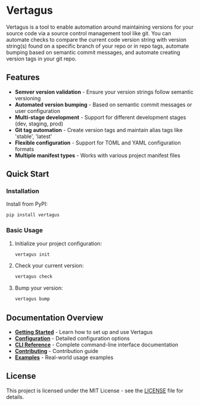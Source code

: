 # Vertagus

Vertagus is a tool to enable automation around maintaining versions for your source code via a source control management tool like git. You can automate checks to compare the current code version string with version string(s) found on a specific branch of your repo or in repo tags, automate bumping based on semantic commit messages, and automate creating version tags in your git repo.

## Features

- **Semver version validation** - Ensure your version strings follow semantic versioning
- **Automated version bumping** - Based on semantic commit messages or user configuration
- **Multi-stage development** - Support for different development stages (dev, staging, prod)
- **Git tag automation** - Create version tags and maintain alias tags like 'stable', 'latest'
- **Flexible configuration** - Support for TOML and YAML configuration formats
- **Multiple manifest types** - Works with various project manifest files

## Quick Start

### Installation

Install from PyPI:

```bash
pip install vertagus
```

### Basic Usage

1. Initialize your project configuration:
   ```bash
   vertagus init
   ```

2. Check your current version:
   ```bash
   vertagus check
   ```

3. Bump your version:
   ```bash
   vertagus bump
   ```

## Documentation Overview

- **[Getting Started](getting-started.md)** - Learn how to set up and use Vertagus
- **[Configuration](configuration.md)** - Detailed configuration options
- **[CLI Reference](cli-reference.md)** - Complete command-line interface documentation
- **[Contributing](contributing.md)** - Contribution guide
- **[Examples](examples.md)** - Real-world usage examples

## License

This project is licensed under the MIT License - see the [LICENSE](https://github.com/jdraines/vertagus/blob/main/LICENSE) file for details.
